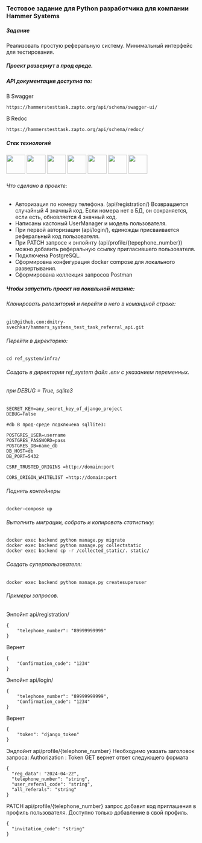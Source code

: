### Тестовое задание для Python разработчика для компании Hammer     Systems
##### Задание
Реализовать простую реферальную систему. Минимальный интерфейс для тестирования.
##### Проект развернут в прод среде.
##### API документация доступна по:
В Swagger

```
https://hammerstesttask.zapto.org/api/schema/swagger-ui/
```
В Redoc
```
https://hammerstesttask.zapto.org/api/schema/redoc/
```
##### Стек технологий
<div>
<img src="https://cdn.jsdelivr.net/gh/devicons/devicon@latest/icons/python/python-original.svg" width="50" height="50">
<img src="https://cdn.jsdelivr.net/gh/devicons/devicon@latest/icons/django/django-plain.svg" width="50" height="50">
<img src="https://cdn.jsdelivr.net/gh/devicons/devicon@latest/icons/djangorest/djangorest-line-wordmark.svg" width="50" height="50">
<img src="https://cdn.jsdelivr.net/gh/devicons/devicon@latest/icons/postgresql/postgresql-original.svg" width="50" height="50">
<img src="https://cdn.jsdelivr.net/gh/devicons/devicon@latest/icons/docker/docker-original.svg" width="50" height="50">
<img src="https://cdn.jsdelivr.net/gh/devicons/devicon@latest/icons/nginx/nginx-original.svg" width="50" height="50">
<img src="https://cdn.jsdelivr.net/gh/devicons/devicon@latest/icons/postman/postman-original-wordmark.svg" width="50" height="50">
</div>

###### Что сделано в проекте:
- Авторизация по номеру телефона. (api/registration/) Возвращается случайный 4 значный код. Если номера нет в БД, он сохраняется, если есть, обновляется 4 значный код. 
- Написаны кастоный UserManager и модель пользователя. 
- При первой авторизации (api/login/), единожды присваивается реферальный код пользователя. 
- При PATCH запросе к энпойнту (api/profile/{tepephone_number}) можно добавить реферальную ссылку пригласившего пользователя.
- Подключена PostgreSQL. 
- Сформировна конфигурация docker compose для локального развертывания.
- Сформирована коллекция запросов Postman


##### Чтобы запустить проект на локальной машине:
###### Клонировать репозиторий и перейти в него в командной строке:

```
git@github.com:dmitry-svechkar/hammers_systems_test_task_referral_api.git
```
###### Перейти в директорию:
```
cd ref_system/infra/
```
###### Создать в директории ref_system файл .env c указанием переменных.
###### при DEBUG = True, sqlite3

```
SECRET_KEY=any_secret_key_of_django_project
DEBUG=False

#db В прод-среде подключена sqllite3:

POSTGRES_USER=username
POSTGRES_PASSWORD=pass
POSTGRES_DB=name_db
DB_HOST=db
DB_PORT=5432

CSRF_TRUSTED_ORIGINS =http://domain:port

CORS_ORIGIN_WHITELIST =http://domain:port
```
###### Поднять контейнеры
```
docker-compose up
```

###### Выполнить миграции, собрать и копировать статистику:
```
docker exec backend python manage.py migrate
docker exec backend python manage.py collectstatic
docker exec backend cp -r /collected_static/. static/
```
###### Создать суперпользователя:
```
docker exec backend python manage.py сreatesuperuser
```
 
###### Примеры запросов.
Энпойнт api/registration/
```
{
    "telephone_number": "89999999999"
}
```
Вернет
```
{
    "Confirmation_code": "1234"
}
```
Энпойнт api/login/
```
{
    "telephone_number": "89999999999",
    "Confirmation_code": "1234"
}
```
Вернет
```
{
    "token": "django_token"
}
```
Эндпойнт api/profile/{telephone_number}
Необходимо указать заголовок запроса: Authorization : Token <token>
GET вернет ответ следующего формата
```
{
  "reg_data": "2024-04-22",
  "telephone_number": "string",
  "user_referal_code": "string",
  "all_referals": "string"
}
```
PATCH api/profile/{telephone_number} запрос добавит код приглашения в профиль пользователя. Доступно только добавление в свой профиль.
```
{
  "invitation_code": "string"
}
```

